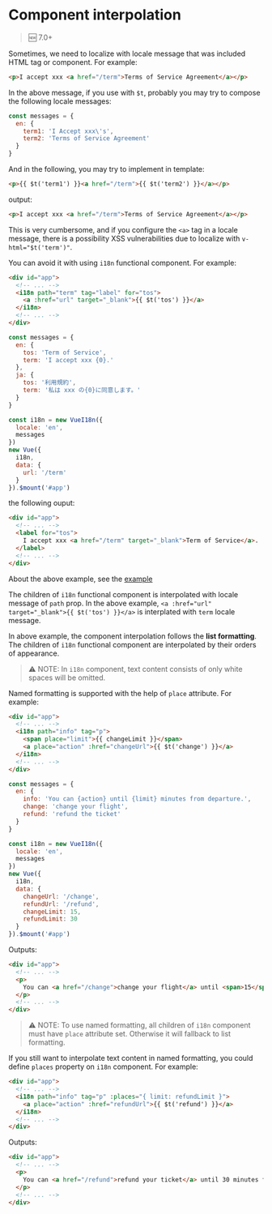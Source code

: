# Component interpolation

> :new: 7.0+

Sometimes, we need to localize with locale message that was included HTML tag or component. For example:

```html
<p>I accept xxx <a href="/term">Terms of Service Agreement</a></p>
```

In the above message, if you use with `$t`, probably you may try to compose the following locale messages:

```javascript
const messages = {
  en: {
    term1: 'I Accept xxx\'s',
    term2: 'Terms of Service Agreement'
  }
}
```

And in the following, you may try to implement in template:

```html
<p>{{ $t('term1') }}<a href="/term">{{ $t('term2') }}</a></p>
```

output:

```html
<p>I accept xxx <a href="/term">Terms of Service Agreement</a></p>
```

This is very cumbersome, and if you configure the `<a>` tag in a locale message, there is a possibility XSS vulnerabilities due to localize with `v-html="$t('term')"`.

You can avoid it with using `i18n` functional component. For example:

```html
<div id="app">
  <!-- ... -->
  <i18n path="term" tag="label" for="tos">
    <a :href="url" target="_blank">{{ $t('tos') }}</a>
  </i18n>
  <!-- ... -->
</div>
```

```javascript
const messages = {
  en: {
    tos: 'Term of Service',
    term: 'I accept xxx {0}.'
  },
  ja: {
    tos: '利用規約',
    term: '私は xxx の{0}に同意します。'
  }
}

const i18n = new VueI18n({
  locale: 'en',
  messages
})
new Vue({
  i18n,
  data: {
    url: '/term'
  }
}).$mount('#app')
```

the following ouput:

```html
<div id="app">
  <!-- ... -->
  <label for="tos">
    I accept xxx <a href="/term" target="_blank">Term of Service</a>.
  </label>
  <!-- ... -->
</div>
```

About the above example, see the [example](https://github.com/kazupon/vue-i18n/tree/dev/examples/interpolation)

The children of `i18n` functional component is interpolated with locale message of `path` prop. In the above example, `<a :href="url" target="_blank">{{ $t('tos') }}</a>` is interplated with `term` locale message.

In above example, the component interpolation follows the **list formatting**. The children of `i18n` functional component are interpolated by their orders of appearance.

> :warning: NOTE: In `i18n` component, text content consists of only white spaces will be omitted.

Named formatting is supported with the help of `place` attribute. For example:

```html
<div id="app">
  <!-- ... -->
  <i18n path="info" tag="p">
    <span place="limit">{{ changeLimit }}</span>
    <a place="action" :href="changeUrl">{{ $t('change') }}</a>
  </i18n>
  <!-- ... -->
</div>
```

```javascript
const messages = {
  en: {
    info: 'You can {action} until {limit} minutes from departure.',
    change: 'change your flight',
    refund: 'refund the ticket'
  }
}

const i18n = new VueI18n({
  locale: 'en',
  messages
})
new Vue({
  i18n,
  data: {
    changeUrl: '/change',
    refundUrl: '/refund',
    changeLimit: 15,
    refundLimit: 30
  }
}).$mount('#app')
```

Outputs:

```html
<div id="app">
  <!-- ... -->
  <p>
    You can <a href="/change">change your flight</a> until <span>15</span> minutes from departure.
  </p>
  <!-- ... -->
</div>
```

> :warning: NOTE: To use named formatting, all children of `i18n` component must have `place` attribute set. Otherwise it will fallback to list formatting.

If you still want to interpolate text content in named formatting, you could define `places` property on `i18n` component. For example:

```html
<div id="app">
  <!-- ... -->
  <i18n path="info" tag="p" :places="{ limit: refundLimit }">
    <a place="action" :href="refundUrl">{{ $t('refund') }}</a>
  </i18n>
  <!-- ... -->
</div>
```

Outputs:

```html
<div id="app">
  <!-- ... -->
  <p>
    You can <a href="/refund">refund your ticket</a> until 30 minutes from departure.
  </p>
  <!-- ... -->
</div>
```
